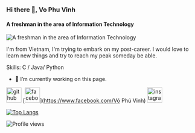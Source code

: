### Hi there 👋, Vo Phu Vinh
#### A freshman in the area of Information Technology
![A freshman in the area of Information Technology](https://w.wallhaven.cc/full/j3/wallhaven-j355oy.jpg)

I'm from Vietnam, I'm trying to embark on my post-career. I would love to learn new things and try to reach my peak someday be able.

Skills: C / Java/ Python

- 🔭 I’m currently working on this page. 


[<img src='https://cdn.jsdelivr.net/npm/simple-icons@3.0.1/icons/github.svg' alt='github' height='40'>](https://github.com/Killasneverdie)  [<img src='https://cdn.jsdelivr.net/npm/simple-icons@3.0.1/icons/facebook.svg' alt='facebook' height='40'>](https://www.facebook.com/Võ Phú Vinh)  [<img src='https://cdn.jsdelivr.net/npm/simple-icons@3.0.1/icons/instagram.svg' alt='instagram' height='40'>](https://www.instagram.com/vophu_v/)  

[![Top Langs](https://github-readme-stats.vercel.app/api/top-langs/?username=Killasneverdie)](https://github.com/anuraghazra/github-readme-stats)

![Profile views](https://gpvc.arturio.dev/Killasneverdie)  
